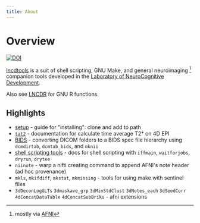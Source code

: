 ```yaml
---
title: About
---
```


# Overview
[![DOI](https://zenodo.org/badge/152143120.svg)](https://zenodo.org/badge/latestdoi/152143120)

[lncdtools](//github.com/lncd/lncdtools) is a suit of shell scripting, GNU Make, and general neuroimaging [^AFNI] companion tools developed in the [Laboratory of NeuroCognitive Development](https://lncd.pitt.edu).

Also see [LNCDR](https://github.com/LabNeuroCogDevel/LNCDR) for GNU R functions. 

[^AFNI]: mostly via [AFNI](afni.nimh.nih.gov/)
## Highlights

* [setup](lncdtools_setup) - guide for "installing": clone and add to path
* [`tat2`](tat2) - documentation for calculate time average T2* on 4D EPI
* [BIDS](BIDS) - converting DICOM folders to a BIDS spec file hierarchy using `dcmdirtab`, `dcmtab_bids`, and `mknii`
* [shell scripting tools](shell) - docs for shell scripting with `iffmain`,  `waitforjobs`, `dryrun`, `drytee`
* `niinote` - warp a nifti creating command to append AFNI's note header (ad hoc provenance)
* `mkls`, `mkifdiff`, `mkstat`, `mkmissing` - tools for using make with sentinel files
* `3dDeconLogGLTs` `3dmaskave_grp` `3dMinStdClust` `3dNotes_each` `3dSeedCorr` `4dConcatDataTable` `4dConcatSubBriks` - afni extensions
